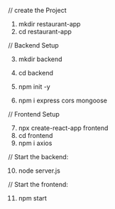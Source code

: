 // create the Project

1) mkdir restaurant-app 
2) cd restaurant-app


// Backend Setup

3) mkdir backend
4) cd backend

5) npm init -y
6) npm i express cors mongoose


// Frontend Setup

7) npx create-react-app frontend
8) cd frontend
9) npm i axios



// Start the backend:

10) node server.js

// Start the frontend:

11) npm start